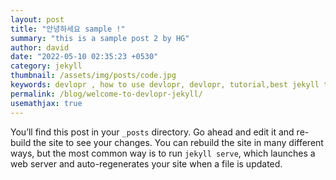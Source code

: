 ```yaml
---
layout: post
title: "안녕하세요 sample !"
summary: "this is a sample post 2 by HG"
author: david
date: "2022-05-10 02:35:23 +0530"
category: jekyll
thumbnail: /assets/img/posts/code.jpg
keywords: devlopr , how to use devlopr, devlopr, tutorial,best jekyll themes
permalink: /blog/welcome-to-devlopr-jekyll/
usemathjax: true
---
```


You’ll find this post in your `_posts` directory. Go ahead and edit it and re-build the site to see your changes. You can rebuild the site in many different ways, but the most common way is to run `jekyll serve`, which launches a web server and auto-regenerates your site when a file is updated.
